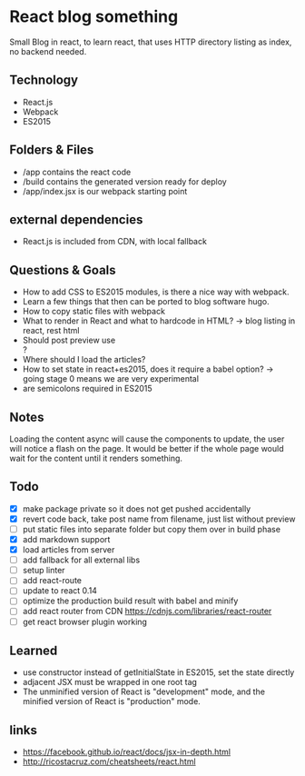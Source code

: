 # React blog something

Small Blog in react, to learn react, that uses HTTP directory listing as index, no backend needed.


## Technology
* React.js
* Webpack
* ES2015


## Folders & Files
* /app contains the react code
* /build contains the generated version ready for deploy
* /app/index.jsx is our webpack starting point

## external dependencies
* React.js is included from CDN, with local fallback

## Questions & Goals
* How to add CSS to ES2015 modules, is there a nice way with webpack.
* Learn a few things that then can be ported to blog software hugo.
* How to copy static files with webpack
* What to render in React and what to hardcode in HTML? -> blog listing in react, rest html
* Should post preview use <article>?
* Where should I load the articles?
* How to set state in react+es2015, does it require a babel option? -> going stage 0 means we are very experimental
* are semicolons required in ES2015

## Notes
Loading the content async will cause the components to update, the user will notice a flash on the page. It would be better if the whole page would wait for the content until it renders something.

## Todo
- [X] make package private so it does not get pushed accidentally
- [X] revert code back, take post name from filename, just list without preview
- [ ] put static files into separate folder but copy them over in build phase
- [X] add markdown support
- [X] load articles from server
- [ ] add fallback for all external libs
- [ ] setup linter
- [ ] add react-route
- [ ] update to react 0.14
- [ ] optimize the production build result with babel and minify
- [ ] add react router from CDN https://cdnjs.com/libraries/react-router
- [ ] get react browser plugin working

## Learned
* use constructor instead of getInitialState in ES2015, set the state directly
* adjacent JSX must be wrapped in one root tag
* The unminified version of React is "development" mode, and the minified version of React is "production" mode.

## links
* https://facebook.github.io/react/docs/jsx-in-depth.html
* http://ricostacruz.com/cheatsheets/react.html
